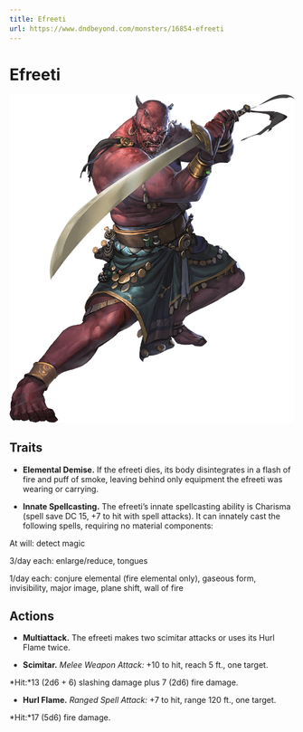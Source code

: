 ```yaml
---
title: Efreeti
url: https://www.dndbeyond.com/monsters/16854-efreeti
---
```


# Efreeti

![Efreeti](efreeti.png)

## Traits

* **Elemental Demise.** If the efreeti dies, its body disintegrates in a flash of fire and puff of smoke, leaving behind only equipment the efreeti was wearing or carrying.

* **Innate Spellcasting.** The efreeti’s innate spellcasting ability is Charisma (spell save DC 15, +7 to hit with spell attacks). It can innately cast the following spells, requiring no material components:

At will: detect magic

3/day each: enlarge/reduce, tongues

1/day each: conjure elemental (fire elemental only), gaseous form, invisibility, major image, plane shift, wall of fire

## Actions

* **Multiattack.** The efreeti makes two scimitar attacks or uses its Hurl Flame twice.

* **Scimitar.** *Melee Weapon Attack:* +10 to hit, reach 5 ft., one target.

*Hit:*13 (2d6 + 6) slashing damage plus 7 (2d6) fire damage.

* **Hurl Flame.** *Ranged Spell Attack:* +7 to hit, range 120 ft., one target.

*Hit:*17 (5d6) fire damage.